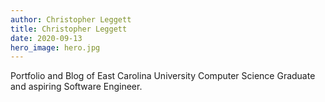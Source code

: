 ```yaml
---
author: Christopher Leggett
title: Christopher Leggett
date: 2020-09-13
hero_image: hero.jpg
---
```


Portfolio and Blog of East Carolina University Computer Science Graduate and aspiring Software Engineer.
